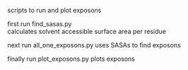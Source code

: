 scripts to run and plot exposons

first run find_sasas.py    
   calculates solvent accessible surface area per residue    
   
next run all_one_exposons.py
    uses SASAs to find exposons    
    
finally run plot_exposons.py
    plots exposons
